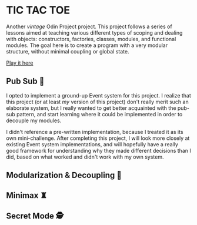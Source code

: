# TIC TAC TOE

Another *vintage* Odin Project project. This project follows a series of lessons aimed at teaching various different types of scoping and dealing with objects: constructors, factories, classes, modules, and functional modules. The goal here is to create a program with a very modular structure, without minimal coupling or global state.

[Play it here](https://isaiahaiasi.github.io/tic-tac-toe/)

## Pub Sub 🍺
I opted to implement a ground-up Event system for this project. I realize that this project (or at least *my* version of this project) don't really merit such an elaborate system, but I really wanted to get better acquainted with the pub-sub pattern, and start learning where it could be implemented in order to decouple my modules. 

I didn't reference a pre-written implementation, because I treated it as its own mini-challenge. After completing this project, I will look more closely at existing Event system implementations, and will hopefully have a really good framework for understanding why they made different decisions than I did, based on what worked and didn't work with my own system.

## Modularization & Decoupling 🔗

## Minimax ♜

## Secret Mode 🕵️